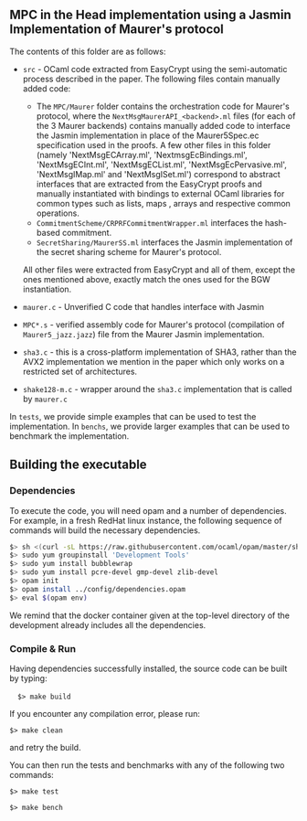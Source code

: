 ## MPC in the Head implementation using a Jasmin Implementation of Maurer\'s protocol

The contents of this folder are as follows:

- `src` - OCaml code extracted from EasyCrypt using the semi-automatic process
    described in the paper. The following files contain manually added code:

    * The `MPC/Maurer` folder contains the orchestration code for Maurer\'s protocol, where
    the `NextMsgMaurerAPI_<backend>.ml` files (for each of the 3 Maurer backends) contains manually added code to
    interface the Jasmin implementation in place of the Maurer5Spec.ec specification used in the proofs. A few other files in this folder (namely 'NextMsgECArray.ml', 'NextmsgEcBindings.ml', 'NextMsgECInt.ml', 'NextMsgECList.ml', 'NextMsgEcPervasive.ml', 'NextMsgIMap.ml' and 'NextMsgISet.ml') correspond to abstract interfaces that are extracted from the EasyCrypt proofs and manually instantiated with bindings to external OCaml libraries for common types such as lists, maps , arrays and respective common operations.
    * `CommitmentScheme/CRPRFCommitmentWrapper.ml` interfaces the hash-based
    commitment.
    * `SecretSharing/MaurerSS.ml` interfaces the Jasmin implementation 
    of the secret sharing scheme for Maurer\'s protocol.
    
    All other files were extracted from EasyCrypt and all of them,
    except the ones mentioned above, exactly match the ones used
    for the BGW instantiation.
- `maurer.c` - Unverified C code that handles interface with Jasmin
- `MPC*.s` - verified assembly code for Maurer\'s protocol (compilation of `Maurer5_jazz.jazz`) file from the Maurer Jasmin implementation.
- `sha3.c` - this is a cross-platform implementation of SHA3, rather
than the AVX2 implementation we mention in the paper which only 
works on a restricted set of architectures.
- `shake128-m.c` - wrapper around the `sha3.c` implementation that is called by `maurer.c`

In `tests`, we provide simple examples that can be used to test the implementation.
In `benchs`, we provide larger examples that can be used to benchmark the implementation.

## Building the executable

### Dependencies

To execute the code, you will need opam and a number of dependencies.
For example, in a fresh RedHat linux instance, the following sequence of commands will build the necessary dependencies.

```bash
$> sh <(curl -sL https://raw.githubusercontent.com/ocaml/opam/master/shell/install.sh)
$> sudo yum groupinstall 'Development Tools'
$> sudo yum install bubblewrap
$> sudo yum install pcre-devel gmp-devel zlib-devel
$> opam init
$> opam install ../config/dependencies.opam
$> eval $(opam env)
```

We remind that the docker container given at the top-level directory of the development already includes all the dependencies.

### Compile & Run

Having dependencies successfully installed, the source code can be built by typing:

&ensp;&ensp;`$> make build`

If you encounter any compilation error, please run:

`$> make clean`

and retry the build.

You can then run the tests and benchmarks with any of the following two commands:

`$> make test`

`$> make bench`





